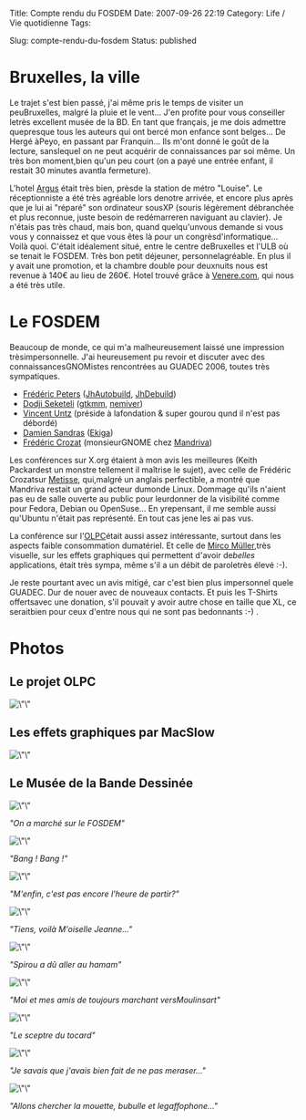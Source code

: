 Title: Compte rendu du FOSDEM
Date: 2007-09-26 22:19
Category: Life / Vie quotidienne
Tags: <?xml version="1.0" encoding="utf-8"?>

Slug: compte-rendu-du-fosdem
Status: published

Bruxelles, la ville
===================

Le trajet s'est bien passé, j'ai même pris le temps de visiter un peuBruxelles, malgré la pluie et le vent... J'en profite pour vous conseiller letrès excellent musée de la BD. En tant que français, je me dois admettre quepresque tous les auteurs qui ont bercé mon enfance sont belges... De Hergé àPeyo, en passant par Franquin... Ils m'ont donné le goût de la lecture, sanslequel on ne peut acquérir de connaissances par soi même. Un très bon moment,bien qu'un peu court (on a payé une entrée enfant, il restait 30 minutes avantla fermeture).

L'hotel [Argus](\%22http://www.hotel-argus.be/\%22) était très bien, prèsde la station de métro "Louise". Le réceptionniste a été très agréable lors denotre arrivée, et encore plus après que je lui ai "réparé" son ordinateur sousXP (souris légèrement débranchée et plus reconnue, juste besoin de redémarreren naviguant au clavier). Je n'étais pas très chaud, mais bon, quand quelqu'unvous demande si vous vous y connaissez et que vous êtes là pour un congrèsd'informatique... Voilà quoi. C'était idéalement situé, entre le centre deBruxelles et l'ULB où se tenait le FOSDEM. Très bon petit déjeuner, personnelagréable. En plus il y avait une promotion, et la chambre double pour deuxnuits nous est revenue à 140€ au lieu de 260€. Hotel trouvé grâce à [Venere.com](\%22http://www.venere.com/\%22), qui nous a été très utile.

Le FOSDEM
=========

Beaucoup de monde, ce qui m'a malheureusement laissé une impression trèsimpersonnelle. J'ai heureusement pu revoir et discuter avec des connaissancesGNOMistes rencontrées au GUADEC 2006, toutes très sympatiques.

-   [Frédéric Peters](\%22http://www.0d.be/\%22) ([JhAutobuild](\%22http://jhbuild.bxlug.be/\%22), [JhDebuild](\%22http://jhdebuild.0d.be/\%22))
-   [Dodji Seketeli](\%22http://dodji.freespiders.org/blog/\%22) ([gtkmm](\%22http://www.gtkmm.org/\%22), [nemiver](\%22http://home.gna.org/nemiver/\%22))
-   [Vincent Untz](\%22http://www.vuntz.net/blog/\%22) (préside à lafondation & super gourou qund il n'est pas débordé)
-   [Damien Sandras](\%22http://blog.ekiga.net/\%22) ([Ekiga](\%22http://www.ekiga.org/\%22))
-   [Frédéric Crozat](\%22http://twinpeaks.dyndns.org/blog/\%22) (monsieurGNOME chez [Mandriva](\%22http://www.mandriva.com/\%22))

Les conférences sur X.org étaient à mon avis les meilleures (Keith Packardest un monstre tellement il maîtrise le sujet), avec celle de Frédéric Crozatsur [Metisse](\%22http://www.mandriva.com/fr/projects/metisse\%22), qui,malgré un anglais perfectible, a montré que Mandriva restait un grand acteur dumonde Linux. Dommage qu'ils n'aient pas eu de salle ouverte au public pour leurdonner de la visibilité comme pour Fedora, Debian ou OpenSuse... En yrepensant, il me semble aussi qu'Ubuntu n'était pas représenté. En tout cas jene les ai pas vus.

La conférence sur l'[OLPC](\%22http://www.laptop.org/index.fr.html\%22)était aussi assez intéressante, surtout dans les aspects faible consommation dumatériel. Et celle de [Mirco Müller](\%22http://macslow.thepimp.net/\%22),très visuelle, sur les effets graphiques qui permettent d'avoir de*belles* applications, était très sympa, même s'il a un débit de paroletrès élevé :-).

Je reste pourtant avec un avis mitigé, car c'est bien plus impersonnel quele GUADEC. Dur de nouer avec de nouveaux contacts. Et puis les T-Shirts offertsavec une donation, s'il pouvait y avoir autre chose en taille que XL, ce seraitbien pour ceux d'entre nous qui ne sont pas bedonnants :-) .

Photos
======

Le projet OLPC
--------------

![\\"\\"](\%22/public/fosdem/2007/fosdem-019.jpg\%22)  

Les effets graphiques par MacSlow
---------------------------------

![\\"\\"](\%22/public/fosdem/2007/fosdem-023.jpg\%22)  

Le Musée de la Bande Dessinée
-----------------------------

![\\"\\"](\%22/public/fosdem/2007/fosdem-037.jpg\%22)  

<div class="\"hitencart\"" style="\&quot;text-align:" left\"="">

*"On a marché sur le FOSDEM"*

</div>

![\\"\\"](\%22/public/fosdem/2007/fosdem-048.jpg\%22)  

<div class="\"hitencart\"">

*"Bang ! Bang !"*

</div>

![\\"\\"](\%22/public/fosdem/2007/fosdem-056.jpg\%22)  

<div class="\"hitencart\"">

*"M'enfin, c'est pas encore l'heure de partir?"*

</div>

![\\"\\"](\%22/public/fosdem/2007/fosdem-059.jpg\%22)  

<div class="\"hitencart\"">

*"Tiens, voilà M'oiselle Jeanne..."*

</div>

![\\"\\"](\%22/public/fosdem/2007/fosdem-084.jpg\%22)  

<div class="\"hitencart\"">

*"Spirou a dû aller au hamam"*

</div>

![\\"\\"](\%22/public/fosdem/2007/fosdem-094.jpg\%22)  

<div class="\"hitencart\"">

*"Moi et mes amis de toujours marchant versMoulinsart"*

</div>

![\\"\\"](\%22/public/fosdem/2007/fosdem-102.jpg\%22)  

<div class="\"hitencart\"">

*"Le sceptre du tocard"*

</div>

![\\"\\"](\%22/public/fosdem/2007/fosdem-106.jpg\%22)  

<div class="\"hitencart\"">

*"Je savais que j'avais bien fait de ne pas meraser..."*

</div>

![\\"\\"](\%22/public/fosdem/2007/fosdem-118.jpg\%22)

<div class="\"hitencart\"">

*"Allons chercher la mouette, bubulle et legaffophone..."*

</div>
